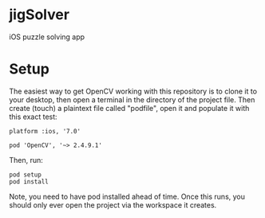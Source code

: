 jigSolver
=========

iOS puzzle solving app

Setup
=========

The easiest way to get OpenCV working with this repository is to clone it to your desktop, then open a terminal in the directory of the project file. Then create (touch) a plaintext file called "podfile", open it and populate it with this exact test:

```
platform :ios, '7.0'

pod 'OpenCV', '~> 2.4.9.1'
```

Then, run:

```
pod setup
pod install
```
Note, you need to have pod installed ahead of time. Once this runs, you should only ever open the project via the workspace it creates.
